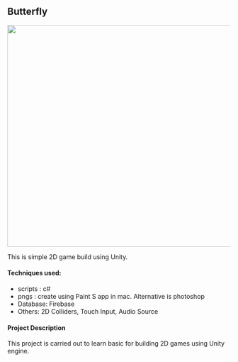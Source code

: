 <div>
  <div style="justify-content:center;">
    <h2>Butterfly</h2>
     <img  width="1000" height="500" src="https://firebasestorage.googleapis.com/v0/b/portfoliowebsite-8eb68.appspot.com/o/butterflygame.png?alt=media&token=7ebebd4f-2a7f-4311-b3ba-b5fbb341f536"/>
  </div>
  
  <div>
    <p>This is simple 2D game build using Unity.</p>
    <h4>Techniques used:</h4>
  <ul>
    <li>scripts : c#</li>
    <li>pngs : create using Paint S app in mac. Alternative is photoshop</li>
    <li>Database: Firebase </li>
    <li>Others: 2D Colliders, Touch Input, Audio Source </li>
    
  </ul>
    
  </div>
  
  <div>
    <h4>Project Description</h4>
    <p> This project is carried out to learn basic for building 2D games using Unity engine.
  </p>
  </div>
  
    
</div>
